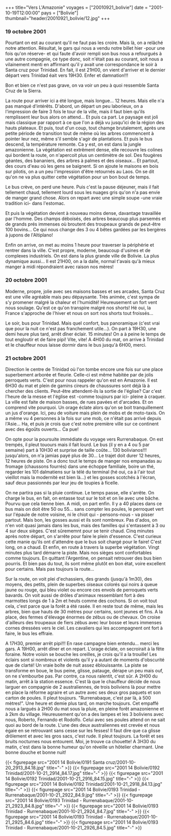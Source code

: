 +++
title="Vers L'Amazonie"
voyages = ["20010921_bolivie"]
date = "2001-10-19T12:00:00"
pays = ["Bolivie"]
thumbnail="header/20010921_bolivie/12.jpg"
+++
### 19 octobre 2001

Pourtant on est au courant qu'il ne faut pas les croire. Mais là, on a relâché 
notre attention. Résultat, le gars qui nous a vendu notre billet hier -pour 
une fois qu'on réserve- et qui faute d'avoir rempli son bus nous a refourgués 
à une autre compagnie, ce type donc, soit n'était pas au courant, soit nous 
a vilainement menti en affirmant qu'il y avait une correspondance le soir à 
Santa cruz pour Trinidad. En fait, il est 21H00, on vient d'arriver et le dernier 
départ vers Trinidad éait vers 19H30. Enfer et damnation!!! 

Bon et bien ce n'est pas grave, on va voir un peu à quoi ressemble Santa Cruz 
de la Sierra.

La route pour arriver ici a été longue, mais longue... 12 heures. Mais elle 
n'a pas manqué d'intérêts. D'abord, un départ un peu laborieux, on a l'impression 
de faire 3 fois le tour de la ville, mais il faut bien qu'ils remplissent leur 
bus alors on attend... Et puis ca part. Le paysage est joli mais classique par 
rapport à ce que l'on a déjà vu jusqu'ici de la région des hauts plateaux. Et 
puis, tout d'un coup, tout chamge brutalement, après une petite période de transition 
tout de même où les arbres commencent à pointer leur nez, même s'il semble s'agir 
de plantations. Et puis le bus descend, la température remonte. Ca y est, on 
est dans la jungle amazonienne. La végétation est extrêment dense, elle recouvre 
les colines qui bordent la route, on n'apercoit plus un centimètre de sol. Des 
fougères géantes, des bananiers, des arbres à palmes et des oiseaux... Et partout, 
des cours d'eau où les gens se baignent. Si on ajoute le maisons en bois sur 
pilotis, on a un peu l'impression d'être retournés au Laos. On se dit qu'on 
ne va plus quitter cette végétation pour un bon bout de temps.

Le bus crève, on perd une heure. Puis c'est la pause déjeuner, mais il fait 
tellement chaud, tellement lourd sous les nuages gris qu'on n'a pas envie de 
manger grand chose. Alors on repart avec une simple soupe -une vraie tradition 
ici- dans l'estomac. 

Et puis la végétation devient à nouveau moins dense, davantage travaillée par 
l'homme. Des champs déboisés, des arbres beaucoup plus parsemés et de grands 
prés immenses où broutent des troupeaux grands de peut-être 100 bovins... Ce 
qui nous change des 3 ou 4 bêtes gardées par les bergères à jupons de l'Altiplano! 


Enfin on arrive, on met au moins 1 heure pour traverser la périphérie et rentrer 
dans la ville. C'est propre, moderne, beaucoup d'usines et de complexes industriels. 
On est dans la plus grande ville de Bolivie. La plus dynamique aussi... Il est 
21H00, on a la dalle, normal t'avais qu'à mieux manger à midi répondraient avec 
raison nos mères!

### 20 octobre 2001

Moderne, propre, jolie avec ses maisons basses et ses arcades, Santa Cruz est 
une ville agréable mais peu dépaysante. Très animée, c'est sympa de s'y promener 
malgré la chaleur et l'humidité! Heureusement un fort vent nous soulage. Qu'est 
ce qu'on transpire malgré nos shorts! Hé oui, la France s'approche de l'hiver 
et nous on sort nos shorts tout froissés... 

Le soir, bus pour Trinidad. Mais quel confort, bus panoramique (c'est vrai 
que pour la nuit ce n'est pas franchement utile...). On part à 19H30, une demi 
heure plus tard, arrêt dîner éclair. 15 minutes! On a à peine le temps de tout 
engloutir et de faire pipi! Vite, vite! A 4H00 du mat, on arrive à Trinidad 
et le chauffeur nous laisse dormir dans le bus jusqu'à 6H00, merci. 

### 21 octobre 2001

Direction le centre de Trinidad où l'on tombe encore une fois sur une place 
superbement arborée et fleurie. Celle-ci est même habitée par de jolis perroquets 
verts. C'est pour nous rappeler qu'on est en Amazonie. Il est 6H30 du mat et 
plein de gamins cireurs de chaussures sont déjà là à chercher des clients. Peut-être 
attendent-ils la sortie de l'église? Car c'est l'heure de la messe et l'église 
est -comme toujours par ici- pleine à craquer. La ville est faite de maison 
basses, de rues pavées et d'arcades. Et on comprend vite pourquoi. Un orage 
éclate alors qu'on se boit tranquillement un jus d'orange. Ici, peu de voiture 
mais plein de mobs et de moto-taxis. On a même vu 4 personnes à la fois sur 
une mob, ce n'était pas arrivé depuis l'Asie... Ha, et puis je crois que c'est 
notre première ville sur ce continent avec des égoûts ouverts... Ca pue! 

On opte pour la poursuite immédiate du voyage vers Rurrenabaque. On est trempés, 
il pleut touours mais il fait lourd. Le bus (il y en a 4 ou 5 par semaine) part 
à 10H30 et surprise de taille coûte... 130 bolivianos!!! jusqu'alors, on n'a 
jamias payé plus de 30... Le trajet doit durer 12 heures, 12 heures de piste. 
On a donc tout le temps de manger nos empanadas au fromage (chaussons fourrés) 
dans une échoppe familiale, boire un thé, regarder les 101 dalmatiens sur la 
télé du terminal (hé oui, ca à l'air tout vieillot mais la modernité est bien 
là...) et les gosses scotchés à l'écran, sauf deux passionnés par leur jeu de 
toupies à ficelle. 

On ne partira pas si la pluie continue. Le temps passe, elle s'arrête. On charge 
le bus, en fait, on entasse tout sur le toit et on lie avec une bâche. Pourvu 
que cela tienne bien. A midi, on part enfin. Il y a 40 places dans ce bus mais 
on doit être 50 ou 55... sans compter les poules, le perroquet vert sur l'épaule 
de notre voisine, ni le chiot qui - pensons-nous - va pisser partout. Mais bon, 
les gosses aussi et ils sont nombreux. Pas d'ados, on n'en voit quasi jamais 
dans les bus, mais des familles qui s'entassent à 3 ou 4 sur deux sièges. C'est 
sûrememnt pour se tenir chaud. Cinq minutes après notre départ, on s'arrête 
pour faire le plein d'essence. C'est curieux cette manie qu'ils ont d'attendre 
que le bus soit chargé pour le faire! C'est long, on a chaud. Et enfin, en route 
à travers la superbe végétation. Vingt minutes plus tard démarre la piste. Mais 
nos sièges sont confortables comme toujours. En quittant l'Argentine, on pensait 
retrouver des bus bien pourris. Et bien pas du tout, ils sont même plutôt en 
bon état, voire excellent pour certains. Mais pas toujours la route...

Sur la route, on voit plei d'echassiers, des grands (jusqu'à 1m30), des moyens, 
des petits, plein de superbes oiseaux colorés qui noirs à queue jaune ou rouge, 
qui bleu violet ou encore ces envols de perroquets verts bavards. On voit aussi 
de drôles d'animaux ressemblant fort à des marmottes longs de 1 à 2m et heuts 
comme des cochons. Si on voit tout cela, c'est parce que la forêt a été rasée. 
Il en reste tout de même, mais les arbres, bien que hauts de 30 mètres pour 
certains, sont jeunes et fins. A la place, des fermes d'élevage énormes de zébus 
ou de chevaux. On croise d'ailleurs des troupeaux de fiers zébus avec leur bosse 
et leurs immenses cornes dressées vers le ciel. Les cavaliers qui les accompagnent 
ont fort à faire, le bus les effraie. 

A 17H30, premier arrêt pipi!!! En rase campagne bien entendu... merci les gars. 
A 19H00, arrêt dîner et on repart. L'orage éclate, on secroirait à la fête foraine. 
Notre voisin se bouche les oreilles, je crois qu'il a la trouille! Les éclairs 
sont si nombreux et violents qu'il y a autant de moments d'obscurité que de 
clarté! Un vraie boîte de nuit assez éblouissante. La piste se transforme en 
boue, le bus peine, glisse, patauge, dérape un peu mais ouf, on ne s'embourbe 
pas. Par contre, ca nous ralentit, c'est sûr. A 2H00 du matin, arrêt à la station 
essence. C'est là que le chauffeur décide de nous larguer en compagnie de 2 
australiennes, de trois boliviens là pour mettre en place la réforme agraire 
et un autre avec ses deux gros paquets et son carton de poules. Il pleut toujours. 
"Rurrenabaque, c'est par là, à 500 mètres!". Une heure et demie plus tard, on 
marche toujours. Cet empaffé nous a largués à 2H00 du mat sous la pluie, en 
pleine forêt amazonienne et à 2km du village. Heureusement qu'on a des lampes 
et les 3 boliviens avec nous, Roberto, Fernando et Rodolfo. Celui avec ses poules 
attend on ne sait quoi au bord de la route. L'une des deux australiennes est 
crevée et nous égaie en se retrouvant sans cesse sur les fesses! Il faut dire 
que ca glisse drôlement et avec les gros sacs, c'est rude. Il pleut toujours. 
La forêt et ses bruits nocturnes nous entourent. Moi, je trouve ca chouette! 
A 3H30 du matin, c'est dans la bonne humeur qu'on réveille un hôtelier charmant. 
Une bonne douche et bonne nuit!


<div id="TOTO">{{< figurepage src="2001 14 Bolivie/0191 Santa cruz/2001-10-20_2913_84.18.jpg" title="-"  >}}
{{< figurepage src="2001 14 Bolivie/0192 Trinidad/2001-10-21_2914_84.17.jpg" title="-"  >}}
{{< figurepage src="2001 14 Bolivie/0192 Trinidad/2001-10-21_2916_84.15.jpg" title="-"  >}}
{{< figurepage src="2001 14 Bolivie/0192 Trinidad/2001-10-21_2918_84.13.jpg" title="-"  >}}
{{< figurepage src="2001 14 Bolivie/0193 Trinidad - Rurrenabaque/2001-10-21_2922_84.9.jpg" title="-"  >}}
{{< figurepage src="2001 14 Bolivie/0193 Trinidad - Rurrenabaque/2001-10-21_2923_84.8.jpg" title="-"  >}}
{{< figurepage src="2001 14 Bolivie/0193 Trinidad - Rurrenabaque/2001-10-21_2924_84.7.jpg" title="-"  >}}
{{< figurepage src="2001 14 Bolivie/0193 Trinidad - Rurrenabaque/2001-10-21_2925_84.6.jpg" title="-"  >}}
{{< figurepage src="2001 14 Bolivie/0193 Trinidad - Rurrenabaque/2001-10-21_2926_84.5.jpg" title="-"  >}}
</DIV>

